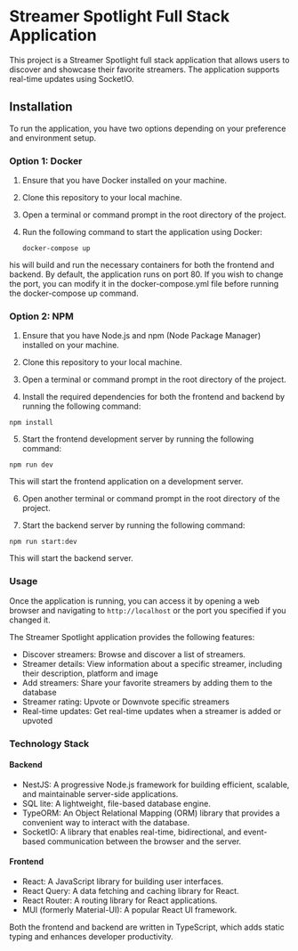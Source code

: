# Streamer Spotlight Full Stack Application

This project is a Streamer Spotlight full stack application that allows users to discover and showcase their favorite streamers. The application supports real-time updates using SocketIO.

## Installation

To run the application, you have two options depending on your preference and environment setup.

### Option 1: Docker

1. Ensure that you have Docker installed on your machine.

2. Clone this repository to your local machine.

3. Open a terminal or command prompt in the root directory of the project.

4. Run the following command to start the application using Docker:

   ```shell
   docker-compose up
   ```
his will build and run the necessary containers for both the frontend and backend. By default, the application runs on port 80. If you wish to change the port, you can modify it in the docker-compose.yml file before running the docker-compose up command.

### Option 2: NPM

1. Ensure that you have Node.js and npm (Node Package Manager) installed on your machine.

2. Clone this repository to your local machine.

3. Open a terminal or command prompt in the root directory of the project.

4. Install the required dependencies for both the frontend and backend by running the following command:

```shell
npm install
```

5. Start the frontend development server by running the following command:

```shell
npm run dev
```
This will start the frontend application on a development server.

6. Open another terminal or command prompt in the root directory of the project.

7. Start the backend server by running the following command:

```shell
npm run start:dev
```
This will start the backend server.

### Usage
Once the application is running, you can access it by opening a web browser and navigating to `http://localhost` or the port you specified if you changed it.

The Streamer Spotlight application provides the following features:
- Discover streamers: Browse and discover a list of streamers.
- Streamer details: View information about a specific streamer, including their description, platform and image
- Add streamers: Share your favorite streamers by adding them to the database
- Streamer rating: Upvote or Downvote specific streamers
- Real-time updates: Get real-time updates when a streamer is added or upvoted

### Technology Stack
#### Backend

- NestJS: A progressive Node.js framework for building efficient, scalable, and maintainable server-side applications.
- SQL lite: A lightweight, file-based database engine.
- TypeORM: An Object Relational Mapping (ORM) library that provides a convenient way to interact with the database.
- SocketIO: A library that enables real-time, bidirectional, and event-based communication between the browser and the server.

#### Frontend

- React: A JavaScript library for building user interfaces.
- React Query: A data fetching and caching library for React.
- React Router: A routing library for React applications.
- MUI (formerly Material-UI): A popular React UI framework.

Both the frontend and backend are written in TypeScript, which adds static typing and enhances developer productivity.
